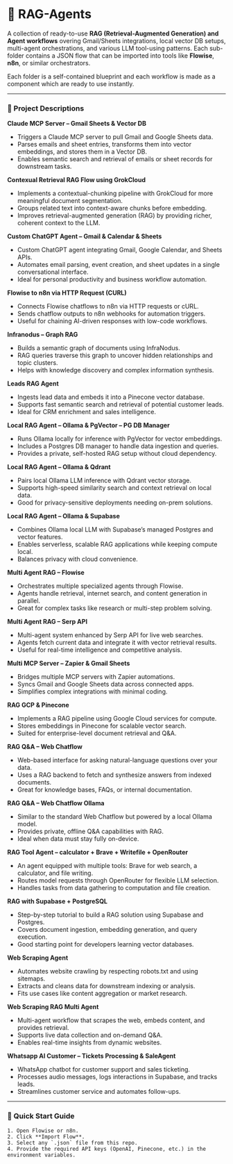 # 🚀 RAG-Agents

A collection of ready-to-use **RAG (Retrieval-Augmented Generation) and Agent workflows** overing Gmail/Sheets integrations, local vector DB setups, multi-agent orchestrations, and various LLM tool-using patterns. Each sub-folder contains a JSON flow that can be imported into tools like **Flowise**, **n8n**, or similar orchestrators. 

Each folder is a self-contained blueprint and each workflow is made as a component which are ready to use instantly. 

---

### 📂 Project Descriptions

**Claude MCP Server – Gmail Sheets & Vector DB**  
- Triggers a Claude MCP server to pull Gmail and Google Sheets data.  
- Parses emails and sheet entries, transforms them into vector embeddings, and stores them in a Vector DB.  
- Enables semantic search and retrieval of emails or sheet records for downstream tasks.

**Contexual Retrieval RAG Flow using GrokCloud**  
- Implements a contextual-chunking pipeline with GrokCloud for more meaningful document segmentation.  
- Groups related text into context-aware chunks before embedding.  
- Improves retrieval-augmented generation (RAG) by providing richer, coherent context to the LLM.

**Custom ChatGPT Agent – Gmail & Calendar & Sheets**  
- Custom ChatGPT agent integrating Gmail, Google Calendar, and Sheets APIs.  
- Automates email parsing, event creation, and sheet updates in a single conversational interface.  
- Ideal for personal productivity and business workflow automation.

**Flowise to n8n via HTTP Request (CURL)**  
- Connects Flowise chatflows to n8n via HTTP requests or cURL.  
- Sends chatflow outputs to n8n webhooks for automation triggers.  
- Useful for chaining AI-driven responses with low-code workflows.

**Infranodus – Graph RAG**  
- Builds a semantic graph of documents using InfraNodus.  
- RAG queries traverse this graph to uncover hidden relationships and topic clusters.  
- Helps with knowledge discovery and complex information synthesis.

**Leads RAG Agent**  
- Ingests lead data and embeds it into a Pinecone vector database.  
- Supports fast semantic search and retrieval of potential customer leads.  
- Ideal for CRM enrichment and sales intelligence.

**Local RAG Agent – Ollama & PgVector – PG DB Manager**  
- Runs Ollama locally for inference with PgVector for vector embeddings.  
- Includes a Postgres DB manager to handle data ingestion and queries.  
- Provides a private, self-hosted RAG setup without cloud dependency.

**Local RAG Agent – Ollama & Qdrant**  
- Pairs local Ollama LLM inference with Qdrant vector storage.  
- Supports high-speed similarity search and context retrieval on local data.  
- Good for privacy-sensitive deployments needing on-prem solutions.

**Local RAG Agent – Ollama & Supabase**  
- Combines Ollama local LLM with Supabase’s managed Postgres and vector features.  
- Enables serverless, scalable RAG applications while keeping compute local.  
- Balances privacy with cloud convenience.

**Multi Agent RAG – Flowise**  
- Orchestrates multiple specialized agents through Flowise.  
- Agents handle retrieval, internet search, and content generation in parallel.  
- Great for complex tasks like research or multi-step problem solving.

**Multi Agent RAG – Serp API**  
- Multi-agent system enhanced by Serp API for live web searches.  
- Agents fetch current data and integrate it with vector retrieval results.  
- Useful for real-time intelligence and competitive analysis.

**Multi MCP Server – Zapier & Gmail Sheets**  
- Bridges multiple MCP servers with Zapier automations.  
- Syncs Gmail and Google Sheets data across connected apps.  
- Simplifies complex integrations with minimal coding.

**RAG GCP & Pinecone**  
- Implements a RAG pipeline using Google Cloud services for compute.  
- Stores embeddings in Pinecone for scalable vector search.  
- Suited for enterprise-level document retrieval and Q&A.

**RAG Q&A – Web Chatflow**  
- Web-based interface for asking natural-language questions over your data.  
- Uses a RAG backend to fetch and synthesize answers from indexed documents.  
- Great for knowledge bases, FAQs, or internal documentation.

**RAG Q&A – Web Chatflow Ollama**  
- Similar to the standard Web Chatflow but powered by a local Ollama model.  
- Provides private, offline Q&A capabilities with RAG.  
- Ideal when data must stay fully on-device.

**RAG Tool Agent – calculator + Brave + Writefile + OpenRouter**  
- An agent equipped with multiple tools: Brave for web search, a calculator, and file writing.  
- Routes model requests through OpenRouter for flexible LLM selection.  
- Handles tasks from data gathering to computation and file creation.

**RAG with Supabase + PostgreSQL**  
- Step-by-step tutorial to build a RAG solution using Supabase and Postgres.  
- Covers document ingestion, embedding generation, and query execution.  
- Good starting point for developers learning vector databases.

**Web Scraping Agent**  
- Automates website crawling by respecting robots.txt and using sitemaps.  
- Extracts and cleans data for downstream indexing or analysis.  
- Fits use cases like content aggregation or market research.

**Web Scraping RAG Multi Agent**  
- Multi-agent workflow that scrapes the web, embeds content, and provides retrieval.  
- Supports live data collection and on-demand Q&A.  
- Enables real-time insights from dynamic websites.

**Whatsapp AI Customer – Tickets Processing & SaleAgent**  
- WhatsApp chatbot for customer support and sales ticketing.  
- Processes audio messages, logs interactions in Supabase, and tracks leads.  
- Streamlines customer service and automates follow-ups.

---

### 🚀 Quick Start Guide

```
1. Open Flowise or n8n.
2. Click **Import Flow**.
3. Select any `.json` file from this repo.
4. Provide the required API keys (OpenAI, Pinecone, etc.) in the environment variables.
```





